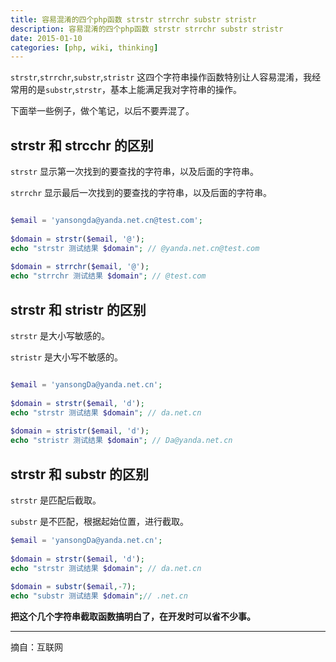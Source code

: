 ```yaml
---
title: 容易混淆的四个php函数 strstr strrchr substr stristr
description: 容易混淆的四个php函数 strstr strrchr substr stristr
date: 2015-01-10
categories: [php, wiki, thinking]
---
```


`strstr`,`strrchr`,`substr`,`stristr` 这四个字符串操作函数特别让人容易混淆，我经常用的是`substr`,`strstr`，基本上能满足我对字符串的操作。

下面举一些例子，做个笔记，以后不要弄混了。

## strstr 和 strcchr 的区别

`strstr` 显示第一次找到的要查找的字符串，以及后面的字符串。

`strrchr` 显示最后一次找到的要查找的字符串，以及后面的字符串。

```php

$email = 'yansongda@yanda.net.cn@test.com';
 
$domain = strstr($email, '@');
echo "strstr 测试结果 $domain"; // @yanda.net.cn@test.com
 
$domain = strrchr($email, '@');
echo "strrchr 测试结果 $domain"; // @test.com

```

## strstr 和 stristr 的区别

`strstr` 是大小写敏感的。

`stristr` 是大小写不敏感的。

```php

$email = 'yansongDa@yanda.net.cn';
 
$domain = strstr($email, 'd');
echo "strstr 测试结果 $domain"; // da.net.cn
 
$domain = stristr($email, 'd');
echo "stristr 测试结果 $domain"; // Da@yanda.net.cn
```


## strstr 和 substr 的区别

`strstr` 是匹配后截取。

`substr` 是不匹配，根据起始位置，进行截取。

```php
$email = 'yansongDa@yanda.net.cn';
 
$domain = strstr($email, 'd');
echo "strstr 测试结果 $domain"; // da.net.cn
 
$domain = substr($email,-7);
echo "substr 测试结果 $domain";// .net.cn
```


**把这个几个字符串截取函数搞明白了，在开发时可以省不少事。**

---
摘自：互联网
